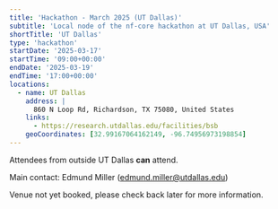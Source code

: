 ```yaml
---
title: 'Hackathon - March 2025 (UT Dallas)'
subtitle: 'Local node of the nf-core hackathon at UT Dallas, USA'
shortTitle: 'UT Dallas'
type: 'hackathon'
startDate: '2025-03-17'
startTime: '09:00+00:00'
endDate: '2025-03-19'
endTime: '17:00+00:00'
locations:
  - name: UT Dallas
    address: |
      860 N Loop Rd, Richardson, TX 75080, United States
    links:
      - https://research.utdallas.edu/facilities/bsb
    geoCoordinates: [32.99167064162149, -96.74956973198854]
---
```


Attendees from outside UT Dallas **can** attend.

Main contact: Edmund Miller ([edmund.miller@utdallas.edu](mailto:edmund.miller@utdallas.edu))

Venue not yet booked, please check back later for more information.
